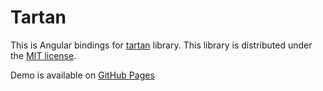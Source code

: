 # Tartan

This is Angular bindings for 
[tartan](https://github.com/kravets-levko/tartan) library.
This library is distributed under the [MIT license](LICENSE).

Demo is available on [GitHub Pages](https://kravets-levko.github.io/angular-tartan/)
